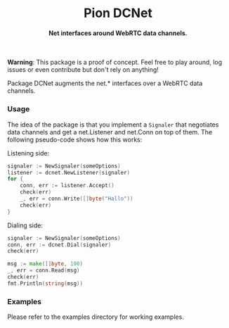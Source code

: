 <h1 align="center">
  <br>
  Pion DCNet
  <br>
</h1>
<h4 align="center">Net interfaces around WebRTC data channels.</h4>
<br>

**Warning**: This package is a proof of concept. Feel free to play around, log issues or even contribute but don't rely on anything!

Package DCNet augments the net.* interfaces over a WebRTC data channels.

### Usage
The idea of the package is that you implement a ``Signaler`` that negotiates data channels and get a net.Listener and net.Conn on top of them. The following pseudo-code shows how this works: 

Listening side:
``` Go
signaler := NewSignaler(someOptions)
listener := dcnet.NewListener(signaler)
for {
	conn, err := listener.Accept()
	check(err)
	_, err = conn.Write([]byte("Hallo"))
	check(err)
}
```

Dialing side:
``` Go
signaler := NewSignaler(someOptions)
conn, err := dcnet.Dial(signaler)
check(err)

msg := make([]byte, 100)
_, err = conn.Read(msg)
check(err)
fmt.Println(string(msg))
```
### Examples
Please refer to the examples directory for working examples.